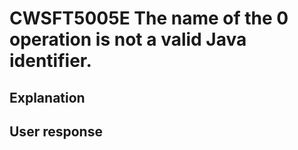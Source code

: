 # CWSFT5005E The name of the 0 operation is not a valid Java identifier.

## Explanation

## User response